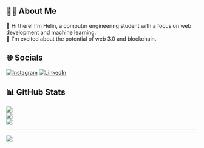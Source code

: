 ## 👩‍💻 About Me
🔹 Hi there! I'm Helin, a computer engineering student with a focus on web development and machine learning.<br>
🔹 I'm excited about the potential of web 3.0 and blockchain.

## 🌐 Socials
[![Instagram](https://img.shields.io/badge/Instagram-%23E4405F.svg?logo=Instagram&logoColor=white)](https://instagram.com/helinnakdogan) [![LinkedIn](https://img.shields.io/badge/LinkedIn-%230077B5.svg?logo=linkedin&logoColor=white)](https://linkedin.com/in/helinakdogan) 

## 📊 GitHub Stats
![](https://github-readme-stats.vercel.app/api?username=helinakdogan&theme=radical&hide_border=false&include_all_commits=false&count_private=false)<br/>
![](https://github-readme-streak-stats.herokuapp.com/?user=helinakdogan&theme=radical&hide_border=false)<br/>
![](https://github-readme-stats.vercel.app/api/top-langs/?username=helinakdogan&theme=radical&hide_border=false&include_all_commits=false&count_private=false&layout=compact)

---
[![](https://visitcount.itsvg.in/api?id=helinakdogan&icon=7&color=5)](https://visitcount.itsvg.in)

<!-- Proudly created with GPRM ( https://gprm.itsvg.in ) -->
